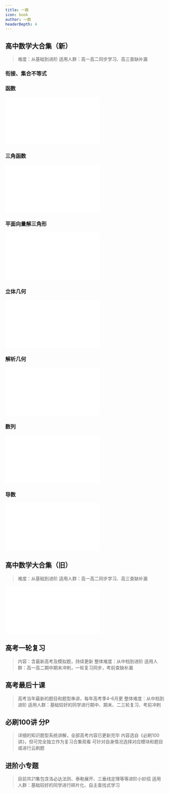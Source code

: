 ```yaml
---
title: 一数
icon: book
author: 一数
headerDepth: 4
---
```


## 高中数学大合集（新）

>难度：从基础到进阶
适用人群：高一高二同步学习、高三查缺补漏

### 衔接、集合不等式

<BiliBili bvid="BV1AM4y1j77u" page="1" />

### 函数

<iframe src="//player.bilibili.com/player.html?isOutside=true&aid=231525106&bvid=BV1o841117AL&cid=1213739055&p=1" scrolling="no" border="0" frameborder="no" framespacing="0" allowfullscreen="true"></iframe>


### 三角函数

<iframe src="//player.bilibili.com/player.html?isOutside=true&aid=588865480&bvid=BV12B4y1K7Fa&cid=1349429835&p=1" scrolling="no" border="0" frameborder="no" framespacing="0" allowfullscreen="true"></iframe>

### 平面向量解三角形

<iframe src="//player.bilibili.com/player.html?isOutside=true&aid=1950998678&bvid=BV1eC411W7L3&cid=1448770969&p=1" scrolling="no" border="0" frameborder="no" framespacing="0" allowfullscreen="true"></iframe>

### 立体几何

<iframe src="//player.bilibili.com/player.html?isOutside=true&aid=1203348127&bvid=BV1uF4m1P7DK&cid=1514042111&p=1" scrolling="no" border="0" frameborder="no" framespacing="0" allowfullscreen="true"></iframe>

### 解析几何

<iframe src="//player.bilibili.com/player.html?isOutside=true&aid=273411710&bvid=BV1eF41197v2&cid=1198584202&p=1" scrolling="no" border="0" frameborder="no" framespacing="0" allowfullscreen="true"></iframe>

### 数列

<iframe src="//player.bilibili.com/player.html?isOutside=true&aid=876712261&bvid=BV1KN4y1e7S5&cid=1352155540&p=1" scrolling="no" border="0" frameborder="no" framespacing="0" allowfullscreen="true"></iframe>

### 导数

<iframe src="//player.bilibili.com/player.html?isOutside=true&aid=1151223865&bvid=BV1iZ421y71z&cid=1449563637&p=1" scrolling="no" border="0" frameborder="no" framespacing="0" allowfullscreen="true"></iframe>

## 高中数学大合集（旧）
>难度：从基础到进阶
适用人群：高一高二同步学习、高三查缺补漏

<iframe src="//player.bilibili.com/player.html?isOutside=true&aid=91849600&bvid=BV147411K7xu&cid=156803879&p=1" scrolling="no" border="0" frameborder="no" framespacing="0" allowfullscreen="true"></iframe>


## 高考一轮复习
>内容：含最新高考及模拟题，持续更新
整体难度：从中档到进阶
适用人群：高一高二期中期末冲刺，一轮复习同步，考前查缺补漏

## 高考最后十课
>高考当年最新的题目和题型串讲，每年高考季4-6月更
整体难度：从中档到进阶
适用人群：基础较好的同学进行期中、期末、二三轮复习、考前冲刺


## 必刷100讲 分P
>详细的知识题型系统讲解，全部高考内容已更新完毕
内容选自《必刷100讲》，但可完全独立作为复习合集观看
可针对自身情况选择对应模块和题目或进行云刷题

## 进阶小专题
>目前共21集包含洛必达法则、泰勒展开、三垂线定理等等进阶小妙招
适用人群：基础较好的同学进行碎片化、自主查找式学习